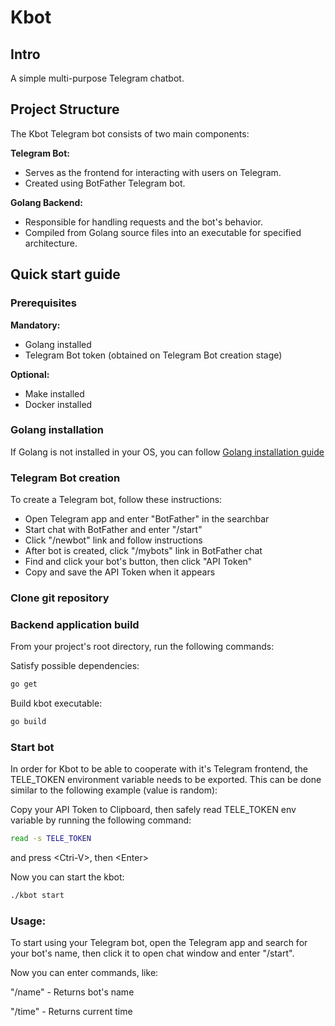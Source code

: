 # Kbot

## Intro

A simple multi-purpose Telegram chatbot.

## Project Structure

The Kbot Telegram bot consists of two main components:

**Telegram Bot:**
   - Serves as the frontend for interacting with users on Telegram.
   - Created using BotFather Telegram bot.

**Golang Backend:**
   - Responsible for handling requests and the bot's behavior.
   - Compiled from Golang source files into an executable for specified architecture.

## Quick start guide

### Prerequisites

**Mandatory:**
- Golang installed
- Telegram Bot token (obtained on Telegram Bot creation stage)

**Optional:**
- Make installed
- Docker installed

### Golang installation

If Golang is not installed in your OS, you can follow [Golang installation guide](https://go.dev/doc/install)

### Telegram Bot creation

To create a Telegram bot, follow these instructions:
- Open Telegram app and enter "BotFather" in the searchbar
- Start chat with BotFather and enter "/start"
- Click "/newbot" link and follow instructions
- After bot is created, click "/mybots" link in BotFather chat
- Find and click your bot's button, then click "API Token"
- Copy and save the API Token when it appears

### Clone git repository



### Backend application build

From your project's root directory, run the following commands:

Satisfy possible dependencies:
```bash
go get
```

Build kbot executable:
```bash
go build
```

### Start bot

In order for Kbot to be able to cooperate with it's Telegram frontend, the TELE_TOKEN environment variable needs to be exported. This can be done similar to the following example (value is random):

Copy your API Token to Clipboard, then safely read TELE_TOKEN env variable by running the following command:
```bash
read -s TELE_TOKEN
```
and press \<Ctri-V>, then \<Enter>


Now you can start the kbot:
```bash
./kbot start
```

### Usage:

To start using your Telegram bot, open the Telegram app and search for your bot's name, then click it to open chat window and enter "/start".

Now you can enter commands, like:

"/name" - Returns bot's name

"/time" - Returns current time

